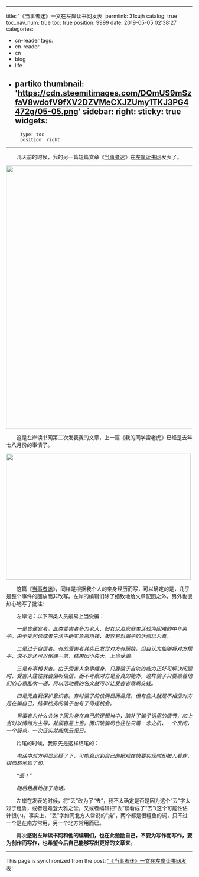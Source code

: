 
---
title: '《当事者迷》一文在左岸读书网发表'
permlink: 31xujh
catalog: true
toc_nav_num: true
toc: true
position: 9999
date: 2019-05-05 02:38:27
categories:
- cn-reader
tags:
- cn-reader
- cn
- blog
- life
- partiko
thumbnail: 'https://cdn.steemitimages.com/DQmUS9mSzfaV8wdofV9fXV2DZVMeCXJZUmy1TKJ3PG4472g/05-05.png'
sidebar:
    right:
        sticky: true
widgets:
    -
        type: toc
        position: right
---


<html>
<p>　　几天前的时候，我的另一篇短篇文章《<a href="https://steemit.com/cn-reader/@rivalhw/67guwn">当事者迷</a>》在<a href="https://mp.weixin.qq.com/s/NJVLOzlJbDIfFOrA7AjyDg">左岸读书网</a>发表了。</p>
<p><img src="https://cdn.steemitimages.com/DQmUS9mSzfaV8wdofV9fXV2DZVMeCXJZUmy1TKJ3PG4472g/05-05.png" width="739" height="712"/></p>
<p>　　这是左岸读书网第二次发表我的文章，上一篇《我的同学雷老虎》已经是去年七八月份的事情了。</p>
<p><img src="https://cdn.steemitimages.com/DQmXKa3v2EmtoVBpZuxERiA1GaSQ2Mi22bmuJxJN1kpWrfD/640-2.jpg" width="500" height="342"/></p>
<p>　　这篇《<a href="https://steemit.com/cn-reader/@rivalhw/67guwn">当事者迷</a>》，同样是根据我个人的亲身经历而写，可以确定的是，几乎是整个事件的回放而非改写。左岸的编辑们除了细致地给文章配图之外，另外也很热心地写了批注:</p>
<p>　　左岸记：以下四类人员最易上当受骗：</p>
<p><em>　　一是贪便宜者。此类受害者多为老人、妇女以及家庭生活较为困难的中年男子。由于受利诱或者生活中确实急需用钱，极容易对骗子的话信以为真。</em></p>
<p><em>　　二是过于自信者。有的受害者其实已发觉对方有蹊跷，但自认为能够将对方摆平，说不定还可以倒赚一笔，结果因小失大，上当受骗。</em></p>
<p><em>　　三是有事相求者。由于受害人急事缠身，只要骗子自吹的能力正好可解决问题时，受害人往往就会偏听偏信，而不考察对方是否真的能办，这样骗子只要顺着他们的心意乱吹一通，再以活动费的名义就可以让受害者乖乖交钱。</em></p>
<p><em>　　四是无自我保护意识者。有时骗子的伎俩显而易见，但有些人就是不相信对方是在骗自己，结果拙劣的骗子也有了得逞机会。</em></p>
<p><em>　　当事者为什么会迷？因为身在自己的逻辑当中，脑补了骗子话里的情节，加上当时以情绪为主导，就很容易上当。而识破骗局也往往只需一念之机，一个反问，一个疑点，一次证实就能拨云见日。</em></p>
<p>　　片尾的时候，我原先是这样结尾的：</p>
<p><em>　　电话中对方明显迟疑了下，可能意识到自己的把戏在快要实现时却被人看穿，很恼怒地骂了句，</em></p>
<p><em>　　“丢！”</em></p>
<p><em>　　随后粗暴地挂了电话。</em></p>
<p>　　左岸在发表的时候，将“丢”改为了“去”，我不太确定是否是因为这个“丢”字太过于粗鲁，或者是难登大雅之堂，又或者编辑把“丢”误看成了“去”(这个可能性估计很小)。事实上，“丢”字如同北方人常说的“操”，两个都是很粗鲁的词，只不过一个是在南方常用，另一个北方常用而已。</p>
<p>　　再次<strong>感谢左岸读书网和他的编辑们，也在此勉励自己，不要为写作而写作，要为创作而写作，也希望今后自己能够写出更好的文章来</strong>。　　</p>
</html>

- - -

This page is synchronized from the post: ['《当事者迷》一文在左岸读书网发表'](https://steemit.com/@rivalhw/31xujh)
